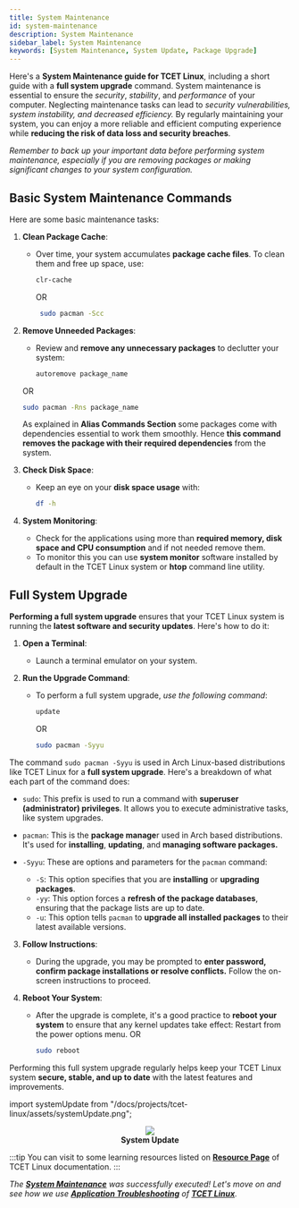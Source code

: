 ```yaml
---
title: System Maintenance
id: system-maintenance
description: System Maintenance 
sidebar_label: System Maintenance
keywords: [System Maintenance, System Update, Package Upgrade]
---
```


Here's a **System Maintenance guide for TCET Linux**, including a short guide with a **full system upgrade** command. System maintenance is essential to ensure the *security*, *stability*, and *performance* of your computer. Neglecting maintenance tasks can lead to *security vulnerabilities, system instability, and decreased efficiency.* By regularly maintaining your system, you can enjoy a more reliable and efficient computing experience while **reducing the risk of data loss and security breaches**.


*Remember to back up your important data before performing system maintenance, especially if you are removing packages or making significant changes to your system configuration.*

## Basic System Maintenance Commands

Here are some basic maintenance tasks:

1. **Clean Package Cache**:
   - Over time, your system accumulates **package cache files**. To clean them and free up space, use:
     ```bash
     clr-cache
     ```
     OR
     ```bash
      sudo pacman -Scc
     ```

2. **Remove Unneeded Packages**:
   - Review and **remove any unnecessary packages** to declutter your system:
     ```bash
     autoremove package_name
     ```
    OR
     ```bash
     sudo pacman -Rns package_name
     ```
     As explained in **Alias Commands Section** some packages come with dependencies essential to work them smoothly. Hence **this command removes the package with their required dependencies** from the system. 

3. **Check Disk Space**:
   - Keep an eye on your **disk space usage** with:
     ```bash
     df -h
     ```

4. **System Monitoring**:
   - Check for the applications using more than **required memory, disk space and CPU consumption** and if not needed remove them.
   - To monitor this you can use **system monitor** software installed by default in the TCET Linux system or **htop** command line utility.

## Full System Upgrade

**Performing a full system upgrade** ensures that your TCET Linux system is running the **latest software and security updates**. Here's how to do it:

1. **Open a Terminal**:
   - Launch a terminal emulator on your system.

2. **Run the Upgrade Command**:
   - To perform a full system upgrade, *use the following command*:
     ```bash
     update
     ```
     OR
     ```bash
     sudo pacman -Syyu
     ```
   
The command `sudo pacman -Syyu` is used in Arch Linux-based distributions like TCET Linux for a **full system upgrade**. Here's a breakdown of what each part of the command does:

- `sudo`: This prefix is used to run a command with **superuser (administrator) privileges**. It allows you to execute administrative tasks, like system upgrades.

- `pacman`: This is the **package manage**r used in Arch based distributions. It's used for **installing**, **updating**, and **managing software packages.**

- `-Syyu`: These are options and parameters for the `pacman` command:

  - `-S`: This option specifies that you are **installing** or **upgrading packages**.
  - `-yy`: This option forces a **refresh of the package databases**, ensuring that the package lists are up to date.
  - `-u`: This option tells `pacman` to **upgrade all installed packages** to their latest available versions.


3. **Follow Instructions**:
   - During the upgrade, you may be prompted to **enter password, confirm package installations or resolve conflicts.** Follow the on-screen instructions to proceed.

4. **Reboot Your System**:
   - After the upgrade is complete, it's a good practice to **reboot your system** to ensure that any kernel updates take effect:
     Restart from the power options menu.
     OR
     ```bash
     sudo reboot
     ```

Performing this full system upgrade regularly helps keep your TCET Linux system **secure, stable, and up to date** with the latest features and improvements.


import systemUpdate from "/docs/projects/tcet-linux/assets/systemUpdate.png";

<center>
  <img src = {systemUpdate} style={{ border: "2px solid gray" }} />
  <b><figcaption>System Update</figcaption></b>
</center>


:::tip
You can visit to some learning resources listed on **[Resource Page](/docs/projects/tcet-linux/resources.md)** of TCET Linux documentation.
:::
<br />

_The [**System Maintenance**](system-maintenance) was successfully executed! Let's move on and see how we use [**Application Troubleshooting**](application/troubleshoot-application) of **[TCET Linux](https://linux.tcetmumbai.in/)**._
